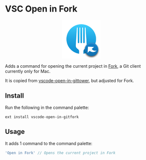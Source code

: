 # VSC Open in Fork

<p align="center">
	<img src="https://raw.githubusercontent.com/SpaceK33z/vscode-open-in-gitfork/master/resources/logo-128x128.png" alt="Logo">
</p>

Adds a command for opening the current project in [Fork](https://git-fork.com/), a Git client currently only for Mac.

It is copied from [vscode-open-in-gittower](https://github.com/fabiospampinato/vscode-open-in-gittower), but adjusted for Fork.

## Install

Run the following in the command palette:

```shell
ext install vscode-open-in-gitfork
```

## Usage

It adds 1 command to the command palette:

```js
'Open in Fork' // Opens the current project in Fork
```
